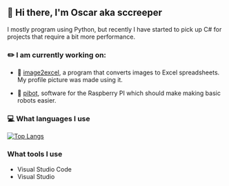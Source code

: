 ## :wave: Hi there, I'm Oscar aka sccreeper

I mostly program using Python, but recently I have started to pick up C# for projects that require a bit more performance.

### :pencil2: I am currently working on:

 - :pencil: [image2excel](https://github.com/sccreeper/image2excel), a program that converts images to Excel spreadsheets. My profile picture was made using it.

 - :robot: [pibot](https://github.com/sccreeper/pibot), software for the Raspberry PI which should make making basic robots easier.

 ### :computer: What languages I use

 [![Top Langs](https://github-readme-stats.vercel.app/api/top-langs/?username=sccreeper&layout=compact&theme=dark)](https://github.com/anuraghazra/github-readme-stats)

 ### What tools I use

 - Visual Studio Code
 - Visual Studio


